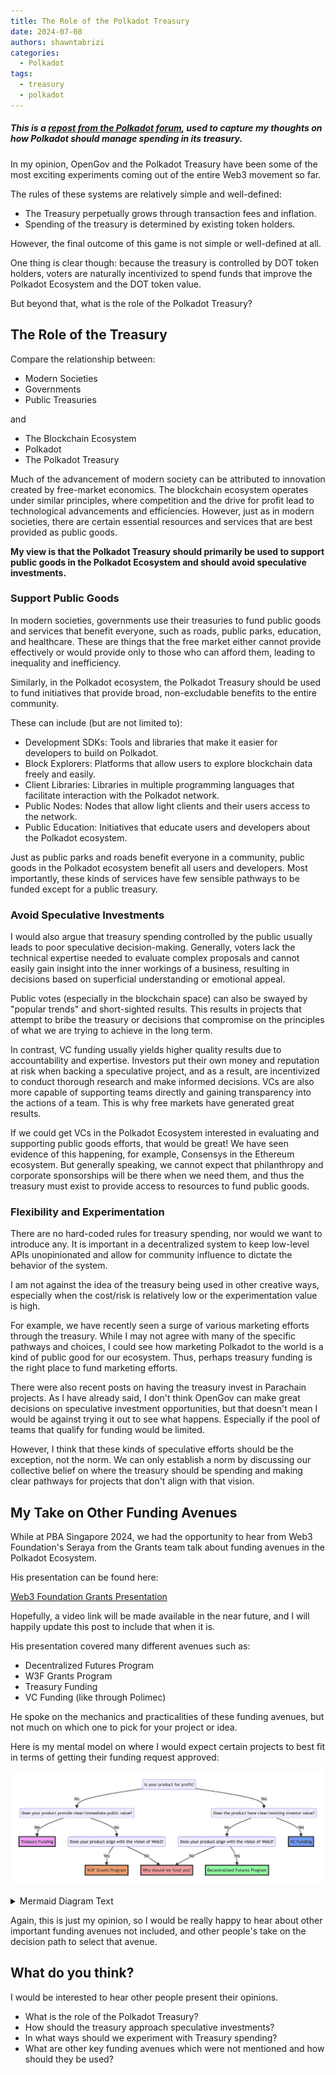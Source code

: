 ```yaml
---
title: The Role of the Polkadot Treasury
date: 2024-07-08
authors: shawntabrizi
categories:
  - Polkadot
tags:
  - treasury
  - polkadot
---
```


##### This is a [repost from the Polkadot forum](https://forum.polkadot.network/t/is-the-treasury-polkadots-biggest-vc/9015/3), used to capture my thoughts on how Polkadot should manage spending in its treasury.

In my opinion, OpenGov and the Polkadot Treasury have been some of the most exciting experiments coming out of the entire Web3 movement so far.

The rules of these systems are relatively simple and well-defined:
- The Treasury perpetually grows through transaction fees and inflation.
- Spending of the treasury is determined by existing token holders.

However, the final outcome of this game is not simple or well-defined at all.

One thing is clear though: because the treasury is controlled by DOT token holders, voters are naturally incentivized to spend funds that improve the Polkadot Ecosystem and the DOT token value.

But beyond that, what is the role of the Polkadot Treasury?

## The Role of the Treasury

Compare the relationship between:

- Modern Societies
- Governments
- Public Treasuries

and

- The Blockchain Ecosystem
- Polkadot
- The Polkadot Treasury

Much of the advancement of modern society can be attributed to innovation created by free-market economics. The blockchain ecosystem operates under similar principles, where competition and the drive for profit lead to technological advancements and efficiencies. However, just as in modern societies, there are certain essential resources and services that are best provided as public goods.

**My view is that the Polkadot Treasury should primarily be used to support public goods in the Polkadot Ecosystem and should avoid speculative investments.**

### Support Public Goods

In modern societies, governments use their treasuries to fund public goods and services that benefit everyone, such as roads, public parks, education, and healthcare. These are things that the free market either cannot provide effectively or would provide only to those who can afford them, leading to inequality and inefficiency.

Similarly, in the Polkadot ecosystem, the Polkadot Treasury should be used to fund initiatives that provide broad, non-excludable benefits to the entire community.

These can include (but are not limited to):

- Development SDKs: Tools and libraries that make it easier for developers to build on Polkadot.
- Block Explorers: Platforms that allow users to explore blockchain data freely and easily.
- Client Libraries: Libraries in multiple programming languages that facilitate interaction with the Polkadot network.
- Public Nodes: Nodes that allow light clients and their users access to the network.
- Public Education: Initiatives that educate users and developers about the Polkadot ecosystem.

Just as public parks and roads benefit everyone in a community, public goods in the Polkadot ecosystem benefit all users and developers. Most importantly, these kinds of services have few sensible pathways to be funded except for a public treasury.

### Avoid Speculative Investments

I would also argue that treasury spending controlled by the public usually leads to poor speculative decision-making. Generally, voters lack the technical expertise needed to evaluate complex proposals and cannot easily gain insight into the inner workings of a business, resulting in decisions based on superficial understanding or emotional appeal.

Public votes (especially in the blockchain space) can also be swayed by "popular trends" and short-sighted results. This results in projects that attempt to bribe the treasury or decisions that compromise on the principles of what we are trying to achieve in the long term.

In contrast, VC funding usually yields higher quality results due to accountability and expertise. Investors put their own money and reputation at risk when backing a speculative project, and as a result, are incentivized to conduct thorough research and make informed decisions. VCs are also more capable of supporting teams directly and gaining transparency into the actions of a team. This is why free markets have generated great results.

If we could get VCs in the Polkadot Ecosystem interested in evaluating and supporting public goods efforts, that would be great! We have seen evidence of this happening, for example, Consensys in the Ethereum ecosystem. But generally speaking, we cannot expect that philanthropy and corporate sponsorships will be there when we need them, and thus the treasury must exist to provide access to resources to fund public goods.

### Flexibility and Experimentation

There are no hard-coded rules for treasury spending, nor would we want to introduce any. It is important in a decentralized system to keep low-level APIs unopinionated and allow for community influence to dictate the behavior of the system.

I am not against the idea of the treasury being used in other creative ways, especially when the cost/risk is relatively low or the experimentation value is high.

For example, we have recently seen a surge of various marketing efforts through the treasury. While I may not agree with many of the specific pathways and choices, I could see how marketing Polkadot to the world is a kind of public good for our ecosystem. Thus, perhaps treasury funding is the right place to fund marketing efforts.

There were also recent posts on having the treasury invest in Parachain projects. As I have already said, I don't think OpenGov can make great decisions on speculative investment opportunities, but that doesn't mean I would be against trying it out to see what happens. Especially if the pool of teams that qualify for funding would be limited.

However, I think that these kinds of speculative efforts should be the exception, not the norm. We can only establish a norm by discussing our collective belief on where the treasury should be spending and making clear pathways for projects that don't align with that vision.

## My Take on Other Funding Avenues

While at PBA Singapore 2024, we had the opportunity to hear from Web3 Foundation's Seraya from the Grants team talk about funding avenues in the Polkadot Ecosystem.

His presentation can be found here:

[Web3 Foundation Grants Presentation](https://docs.google.com/presentation/d/1klUCa1QonjVxV_yc4VWWo3I2aXwgELj8np1ZnfCzc8I/edit?usp=sharing)

Hopefully, a video link will be made available in the near future, and I will happily update this post to include that when it is.

His presentation covered many different avenues such as:

- Decentralized Futures Program
- W3F Grants Program
- Treasury Funding
- VC Funding (like through Polimec)

He spoke on the mechanics and practicalities of these funding avenues, but not much on which one to pick for your project or idea.

Here is my mental model on where I would expect certain projects to best fit in terms of getting their funding request approved:

![Funding Decision Tree](/assets/images/funding-decision-tree.png)

<details>

<summary>Mermaid Diagram Text</summary>

 ```mermaid
graph TD
    FP(Is your product for profit?)
    FP-->|No|PUBVAL
    FP-->|Yes|INVESTOR

    PUBVAL(Does your product provide clear/immediate public value?)
    PUBVAL-->|Yes|T[Treasury Funding]
    PUBVAL-->|No|LONGTERM

    LONGTERM(Does your product align with the vision of Web3?)
    LONGTERM-->|Yes|W3F[W3F Grants Program]
    LONGTERM-->|No|WHY[Why should we fund you?]

    ALIGN(Does your product align with the vision of Web3?)
    ALIGN-->|Yes|DFP[Decentralized Futures Program]
    ALIGN-->|No|WHY[Why should we fund you?]

    INVESTOR(Does the product have clear/existing investor value?)
    INVESTOR-->|No|ALIGN
    INVESTOR-->|Yes|VC[VC Funding]

    style T fill:#f9f,stroke:#333,stroke-width:4px;
    style W3F fill:#f96,stroke:#333,stroke-width:4px;
    style DFP fill:#6f9,stroke:#333,stroke-width:4px;
    style VC fill:#69f,stroke:#333,stroke-width:4px;
    style WHY fill:#f99,stroke:#333,stroke-width:4px;
```

</details>

Again, this is just my opinion, so I would be really happy to hear about other important funding avenues not included, and other people's take on the decision path to select that avenue.

## What do you think?

I would be interested to hear other people present their opinions.

- What is the role of the Polkadot Treasury?
- How should the treasury approach speculative investments?
- In what ways should we experiment with Treasury spending?
- What are other key funding avenues which were not mentioned and how should they be used?
